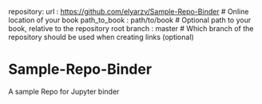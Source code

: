 repository:
  url                       : https://github.com/elyarzv/Sample-Repo-Binder  # Online location of your book
  path_to_book              : path/to/book  # Optional path to your book, relative to the repository root
  branch                    : master  # Which branch of the repository should be used when creating links (optional)

# Sample-Repo-Binder
A sample Repo for Jupyter binder
